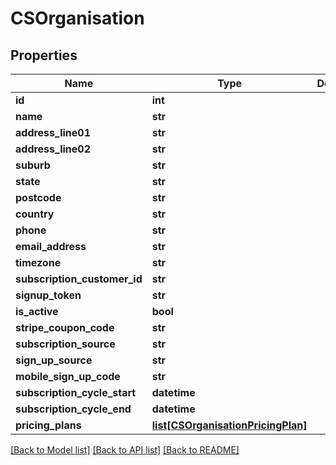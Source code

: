 # CSOrganisation

## Properties
Name | Type | Description | Notes
------------ | ------------- | ------------- | -------------
**id** | **int** |  | [optional] 
**name** | **str** |  | [optional] 
**address_line01** | **str** |  | [optional] 
**address_line02** | **str** |  | [optional] 
**suburb** | **str** |  | [optional] 
**state** | **str** |  | [optional] 
**postcode** | **str** |  | [optional] 
**country** | **str** |  | [optional] 
**phone** | **str** |  | [optional] 
**email_address** | **str** |  | [optional] 
**timezone** | **str** |  | [optional] 
**subscription_customer_id** | **str** |  | [optional] 
**signup_token** | **str** |  | [optional] 
**is_active** | **bool** |  | [optional] 
**stripe_coupon_code** | **str** |  | [optional] 
**subscription_source** | **str** |  | [optional] 
**sign_up_source** | **str** |  | [optional] 
**mobile_sign_up_code** | **str** |  | [optional] 
**subscription_cycle_start** | **datetime** |  | [optional] 
**subscription_cycle_end** | **datetime** |  | [optional] 
**pricing_plans** | [**list[CSOrganisationPricingPlan]**](CSOrganisationPricingPlan.md) |  | [optional] 

[[Back to Model list]](../README.md#documentation-for-models) [[Back to API list]](../README.md#documentation-for-api-endpoints) [[Back to README]](../README.md)


